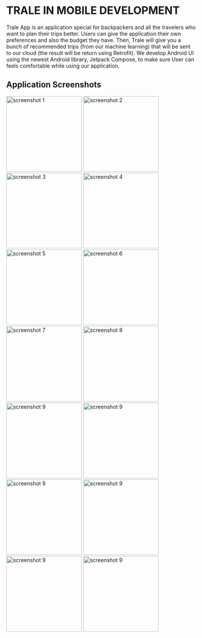 # TRALE IN MOBILE DEVELOPMENT 
Trale App is an application special for backpackers and all the travelers who want to plan their trips better. Users can give the application their own preferences and also the budget they have. Then, Trale will give you a bunch of recommended trips (from our machine learning) that will be sent to our cloud (the result will be return using Retrofit). We develop Android UI using the newest Android library, Jetpack Compose, to make sure User can feels comfortable while using our application. 

## Application Screenshots

<p>
  <img src="https://github.com/C23-PR510-Trale/MD/assets/85933511/f937727e-152e-4685-98dd-4abb09d56dad" alt="screenshot 1" height="200" />
  <img src="https://github.com/C23-PR510-Trale/MD/assets/85933511/e9ad399e-5081-4cb0-b48b-f37e94c59819" alt="screenshot 2" height="200" />
  <img src="https://github.com/C23-PR510-Trale/MD/assets/85933511/572b2c10-464c-44ed-bbc4-23e6dfce8d8c" alt="screenshot 3" height="200" />
  <img src="https://github.com/C23-PR510-Trale/MD/assets/85933511/a929efee-defd-43a2-a543-8ff23b36e041" alt="screenshot 4" height="200" />
  <img src="https://github.com/C23-PR510-Trale/MD/assets/85933511/89c51dfb-d08f-48bb-b5db-8a548385c455" alt="screenshot 5" height="200" />
  <img src="https://github.com/C23-PR510-Trale/MD/assets/85933511/19cd130d-99f1-4891-9915-e47b10b74c12" alt="screenshot 6" height="200" />
  <img src="https://github.com/C23-PR510-Trale/MD/assets/85933511/e0268397-ff0c-47cd-992d-b95a4fab991f" alt="screenshot 7" height="200" />
  <img src="https://github.com/C23-PR510-Trale/MD/assets/85933511/ef3942fb-23bb-4514-b62e-7ca4a946a64a" alt="screenshot 8" height="200" />
  <img src="https://github.com/C23-PR510-Trale/MD/assets/85933511/d2ea5913-51e7-40d0-bec0-1956022dbc0d" alt="screenshot 9" height="200" />
    <img src="https://github.com/C23-PR510-Trale/MD/assets/85933511/268344c0-583d-4842-bab3-48fc581ce3b8" alt="screenshot 9" height="200" />  <img src="https://github.com/C23-PR510-Trale/MD/assets/85933511/a51e2e0e-219f-4064-9a1c-b5717df0070d" alt="screenshot 9" height="200" />  <img src="https://github.com/C23-PR510-Trale/MD/assets/85933511/c9accd6b-0e0a-4366-9d60-a90c49eb039f" alt="screenshot 9" height="200" />  <img src="https://github.com/C23-PR510-Trale/MD/assets/85933511/1b277e09-bed8-4160-a242-3dcb47f03a18" alt="screenshot 9" height="200" />  <img src="https://github.com/C23-PR510-Trale/MD/assets/85933511/e6dd2c82-732e-4d3e-81da-248c7cce4b66" alt="screenshot 9" height="200" />
</p>

